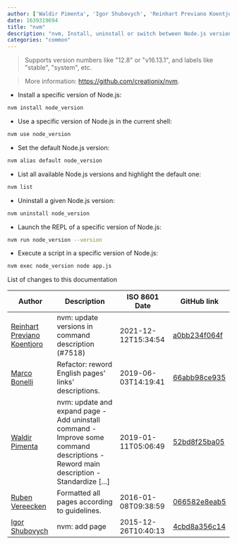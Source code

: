 ```yaml
---
author: ['Waldir Pimenta', 'Igor Shubovych', 'Reinhart Previano Koentjoro', 'Marco Bonelli', 'Ruben Vereecken']
date: 1639319694
title: "nvm"
description: "nvm, Install, uninstall or switch between Node.js versions."
categories: "common"
---
```

> Supports version numbers like "12.8" or "v16.13.1", and labels like "stable", "system", etc.

> More information: <https://github.com/creationix/nvm>.

- Install a specific version of Node.js:

```bash
nvm install node_version
```

- Use a specific version of Node.js in the current shell:

```bash
nvm use node_version
```

- Set the default Node.js version:

```bash
nvm alias default node_version
```

- List all available Node.js versions and highlight the default one:

```bash
nvm list
```

- Uninstall a given Node.js version:

```bash
nvm uninstall node_version
```

- Launch the REPL of a specific version of Node.js:

```bash
nvm run node_version --version
```

- Execute a script in a specific version of Node.js:

```bash
nvm exec node_version node app.js
```
List of changes to this documentation


Author | Description | ISO 8601 Date | GitHub link
------|-----|-----|-----
[Reinhart Previano Koentjoro](mailto:reinhart_previano@yahoo.com) | nvm: update versions in command description (#7518) | 2021-12-12T15:34:54 | [a0bb234f064f](https://github.com/tldr-pages/tldr/commit/a0bb234f064feaeb8e225fb28cbb319c481e3dde)
[Marco Bonelli](mailto:marco@mebeim.net) | Refactor: reword English pages' links' descriptions. | 2019-06-03T14:19:41 | [66abb98ce935](https://github.com/tldr-pages/tldr/commit/66abb98ce935c0f4516bf30c4d6da72180d5a3ab)
[Waldir Pimenta](mailto:waldyrious@gmail.com) | nvm: update and expand page - Add uninstall command - Improve some command descriptions - Reword main description - Standardize [...] | 2019-01-11T05:06:49 | [52bd8f25ba05](https://github.com/tldr-pages/tldr/commit/52bd8f25ba0579229e986b7e5b1ddc0d53306e7c)
[Ruben Vereecken](mailto:rubenvereecken@gmail.com) | Formatted all pages according to guidelines. | 2016-01-08T09:38:59 | [066582e8eab5](https://github.com/tldr-pages/tldr/commit/066582e8eab57bce9861cc8d379e158d61f1cc95)
[Igor Shubovych](mailto:igor.shubovych@gmail.com) | nvm: add page | 2015-12-26T10:40:13 | [4cbd8a356c14](https://github.com/tldr-pages/tldr/commit/4cbd8a356c14e3e7923fc17266e31afea03b8f93)

